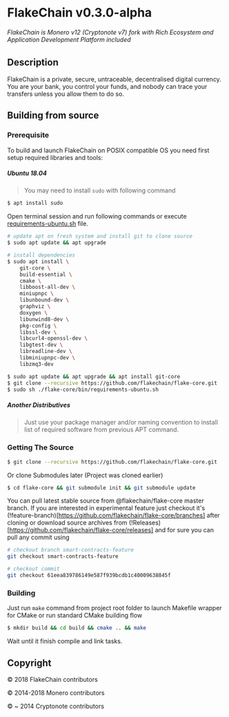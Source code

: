 # FlakeChain v0.3.0-alpha   

###### FlakeChain is Monero v12 (Cryptonote v7) fork with Rich Ecosystem and Application Development Platform included

## Description


FlakeChain is a private, secure, untraceable, decentralised digital currency. You are your bank, you control your funds, 
and nobody can trace your transfers unless you allow them to do so.

## Building from source

### Prerequisite

To build and launch FlakeChain on POSIX compatible OS you need first setup required libraries and tools:

##### Ubuntu 18.04

> You may need to install `sudo` with following command

```bash
$ apt install sudo
``` 

Open terminal session and run following commands or execute [requirements-ubuntu.sh](./bin/requirements-ubuntu.sh) file.

```bash
# update apt on fresh system and install git to clone source
$ sudo apt update && apt upgrade

# install dependencies
$ sudo apt install \
    git-core \
    build-essential \
    cmake \
    libboost-all-dev \
    miniupnpc \
    libunbound-dev \
    graphviz \
    doxygen \
    libunwind8-dev \
    pkg-config \
    libssl-dev \
    libcurl4-openssl-dev \
    libgtest-dev \
    libreadline-dev \
    libminiupnpc-dev \
    libzmq3-dev
```

```bash
$ sudo apt update && apt upgrade && apt install git-core
$ git clone --recursive https://github.com/flakechain/flake-core.git
$ sudo sh ./flake-core/bin/requirements-ubuntu.sh
```

##### Another Distributives

> Just use your package manager and/or naming convention to install list of required software from previous APT command.

### Getting The Source

```bash
$ git clone --recursive https://github.com/flakechain/flake-core.git
```

Or clone Submodules later (Project was cloned earlier)

```bash
$ cd flake-core && git submodule init && git submodule update
```

You can pull latest stable source from @flakechain/flake-core master branch.
If you are interested in experimental feature just checkout it's (!feature-branch)[https://github.com/flakechain/flake-core/branches] after cloning
or download source archives from (!Releases)[https://github.com/flakechain/flake-core/releases] and for sure you can
pull any commit using

```bash
# checkout branch smart-contracts-feature
git checkout smart-contracts-feature

# checkout commit
git checkout 61eea839786149e587f939bcdb1c40009638845f   
```

### Building

Just run `make` command from project root folder to launch Makefile wrapper for CMake or run standard CMake building flow

```bash
$ mkdir build && cd build && cmake .. && make
```

Wait until it finish compile and link tasks.


## Copyright

&copy; 2018 FlakeChain contributors

&copy; 2014-2018 Monero contributors

&copy; ~ 2014 Cryptonote contributors